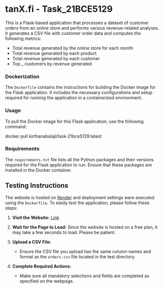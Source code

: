 # tanX.fi - Task_21BCE5129

This is a Flask-based application that processes a dataset of customer orders from an online store and performs various revenue-related analyses. It generates a CSV file with customer order data and computes the following metrics:
- Total revenue generated by the online store for each month
- Total revenue generated by each product
- Total revenue generated by each customer
- Top _ customers by revenue generated

### Dockerization

The `Dockerfile` contains the instructions for building the Docker image for the Flask application. It includes the necessary configurations and setup required for running the application in a containerized environment.
### Usage

To pull the Docker image for this Flask application, use the following command:

docker pull kirthanabalaji/task-21bce5129:latest

### Requirements

The `requirements.txt` file lists all the Python packages and their versions required for the Flask application to run. Ensure that these packages are installed in the Docker container.


## Testing Instructions

The website is hosted on [Render](https://render.com/) and deployment settings were executed using the `Dockerfile`. To easily test the application, please follow these steps:

1. **Visit the Website:**
 [Link](https://tanx-fi.onrender.com/)

2. **Wait for the Page to Load:**
   Since the website is hosted on a free plan, it may take a few seconds to load. Please be patient.

3. **Upload a CSV File:**
   - Ensure the CSV file you upload has the same column names and format as the `orders.csv` file located in the test directory.
   
4. **Complete Required Actions:**
   - Make sure all mandatory selections and fields are completed as specified on the webpage.
